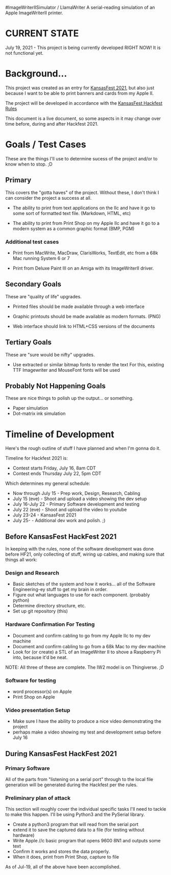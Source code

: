 #ImageWriterIISimulator / LlamaWriter
A serial-reading simulation of an Apple ImageWriterII printer.

# CURRENT STATE

July 19, 2021 - This project is being currently developed RIGHT NOW!  It is 
not functional yet.

# Background...

This project was created as an entry for
[KansasFest 2021](https://www.kansasfest.org/), but also just
because I want to be able to print banners and cards from my Apple II.

The project will be developed in accordance with the 
[KansasFest Hackfest Rules](https://www.kansasfest.org/hackfest-rules/)

This document is a live document, so some aspects in it may change over
time before, during and after Hackfest 2021.


# Goals / Test Cases

These are the things I'll use to determine sucess of the project and/or
to know when to stop. ;D

## Primary

This covers the "gotta haves" of the project. Without these, I don't
think I can consider the project a success at all.

* The ability to print from text applications on the IIc and have it go
to some sort of formatted text file. (Markdown, HTML, etc)

* The ability to print from Print Shop on my Apple IIc and have it go to
a modern system as a common graphic format (BMP, PGM)


### Additional test cases

* Print from MacWrite, MacDraw, ClarisWorks, TextEdit, etc from a 68k Mac 
running System 6 or 7

* Print from Deluxe Paint III on an Amiga with its ImageWriterII driver.


## Secondary Goals

These are "quality of life" upgrades.

* Printed files should be made available through a web interface

* Graphic printouts should be made available as modern formats. (PNG)

* Web interface should link to HTML+CSS versions of the documents


## Tertiary Goals

These are "sure would be nifty" upgrades.

* Use extracted or similar bitmap fonts to render the text 
	For this, existing TTF Imagewriter and MouseFont fonts will be used


## Probably Not Happening Goals

These are nice things to polish up the output... or something.

* Paper simulation
* Dot-matrix ink simulation 


# Timeline of Development

Here's the rough outline of stuff I have planned and when I'm gonna do it.

Timeline for Hackfest 2021 is:

* Contest starts Friday, July 16, 8am CDT
* Contest ends Thursday July 22, 5pm CDT

Which determines my general schedule:

* Now through July 15 - Prep work, Design, Research, Cabling
* July 15 (eve) - Shoot and upload a video showing the dev setup
* July 16-July 22 - Primary Software development and testing
* July 22 (eve) - Shoot and upload the video to youtube
* July 23-24 - KansasFest 2021
* July 25- - Additional dev work and polish.  ;)

## Before KansasFest HackFest 2021

In keeping with the rules, none of the software development was done 
before HF21, only collecting of stuff, wiring up cables, and making sure
that things all work:

### Design and Research

* Basic sketches of the system and how it works... all of the Software Engineering-ey stuff to get my brain in order.
* Figure out what languages to use for each component. (probably python)
* Determine directory structure, etc.
* Set up git repository (this)

### Hardware Confirmation For Testing

* Document and confirm cabling to go from my Apple IIc to my dev machine
* Document and confirm cabling to go from a 68k Mac to my dev machine
* Look for (or create) a STL of an ImageWriter II to shove a Raspberry Pi into, because it'd be neat.

NOTE: All three of these are complete. The IW2 model is on Thingiverse. ;D


### Software for testing

* word processor(s) on Apple
* Print Shop on Apple

### Video presentation Setup

* Make sure I have the ability to produce a nice video demonstrating the project
* perhaps make a video showing my test and development setup before July 16

## During KansasFest HackFest 2021

### Primary Software

All of the parts from "listening on a serial port" through to the local
file generation will be generated during the Hackfest per the rules.

### Preliminary plan of attack

This section will roughly cover the individual specific tasks I'll need to
tackle to make this happen.  I'll be using Python3 and the PySerial library.

- Create a python3 program that will read from the serial port
- extend it to save the captured data to a file (for testing without hardware)
- Write Apple //c basic program that opens 9600 8N1 and outputs some text
- Confirm it works and stores the data properly.
- When it does, print from Print Shop, capture to file

As of Jul-19, all of the above have been accomplished.
